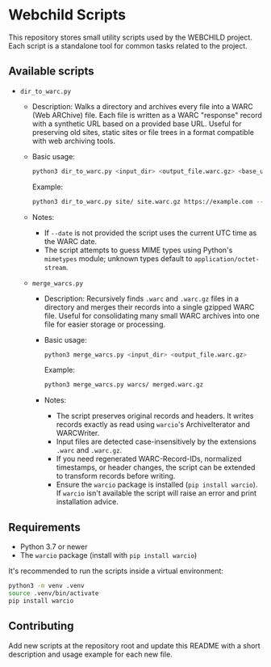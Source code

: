 # Webchild Scripts

This repository stores small utility scripts used by the WEBCHILD project. Each script is a standalone tool for common tasks related to the project.
## Available scripts

- `dir_to_warc.py`
  - Description: Walks a directory and archives every file into a WARC (Web ARChive) file. Each file is written as a WARC "response" record with a synthetic URL based on a provided base URL. Useful for preserving old sites, static sites or file trees in a format compatible with web archiving tools.
  - Basic usage:

    ```bash
    python3 dir_to_warc.py <input_dir> <output_file.warc.gz> <base_url> [--date ISO_DATE]
    ```

    Example:

    ```bash
    python3 dir_to_warc.py site/ site.warc.gz https://example.com --date 2025-10-17T12:00:00Z
    ```

  - Notes:
    - If `--date` is not provided the script uses the current UTC time as the WARC date.
    - The script attempts to guess MIME types using Python's `mimetypes` module; unknown types default to `application/octet-stream`.

  - `merge_warcs.py`
    - Description: Recursively finds `.warc` and `.warc.gz` files in a directory and merges their records into a single gzipped WARC file. Useful for consolidating many small WARC archives into one file for easier storage or processing.
    - Basic usage:

      ```bash
      python3 merge_warcs.py <input_dir> <output_file.warc.gz>
      ```

      Example:

      ```bash
      python3 merge_warcs.py warcs/ merged.warc.gz
      ```

    - Notes:
      - The script preserves original records and headers. It writes records exactly as read using `warcio`'s ArchiveIterator and WARCWriter.
      - Input files are detected case-insensitively by the extensions `.warc` and `.warc.gz`.
      - If you need regenerated WARC-Record-IDs, normalized timestamps, or header changes, the script can be extended to transform records before writing.
      - Ensure the `warcio` package is installed (`pip install warcio`). If `warcio` isn't available the script will raise an error and print installation advice.

## Requirements

- Python 3.7 or newer
- The `warcio` package (install with `pip install warcio`)

It's recommended to run the scripts inside a virtual environment:

```bash
python3 -m venv .venv
source .venv/bin/activate
pip install warcio
```

## Contributing

Add new scripts at the repository root and update this README with a short description and usage example for each new file.

